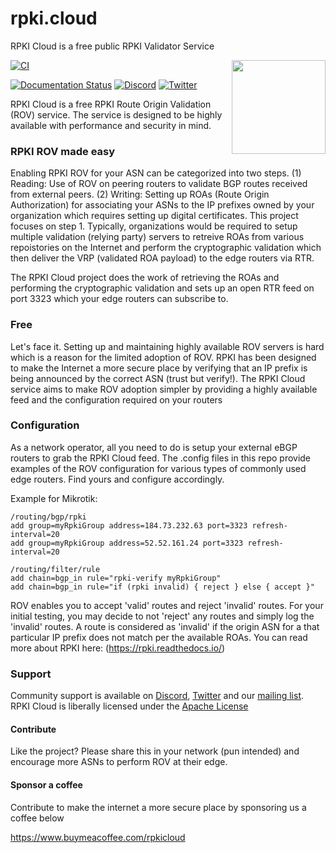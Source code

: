 # rpki.cloud
RPKI Cloud is a free public RPKI Validator Service

<img align="right" src="https://www.defensor.cloud/static/logos/<name>.svg" height="150">

[![CI](https://github.com/rpki-cloud/rpki.cloud/workflows/ci/badge.svg)](https://github.com/rpki-cloud/rpki.cloud/actions?query=workflow%3Aci)

[![Documentation Status](https://readthedocs.org/projects/rpki.cloud/badge/?version=stable)](https://rpki.docs.defensor.cloud/en/stable/)
[![Discord](https://img.shields.io/discord/818584154278199396?label=Discord&logo=discord)](https://discord.gg/<id>)
[![Twitter](https://img.shields.io/twitter/follow/<>.svg?label=Follow&style=social)](https://twitter.com/<rpki-cloud>)

RPKI Cloud is a free RPKI Route Origin Validation (ROV) service. The service is designed to be highly available with performance and security in mind.

### RPKI ROV made easy
Enabling RPKI ROV for your ASN can be categorized into two steps. (1) Reading: Use of ROV on peering routers to validate BGP routes received from external peers. (2) Writing: Setting up ROAs (Route Origin Authorization) for associating your ASNs to the IP prefixes owned by your organization which requires setting up digital certificates. This project focuses on step 1. Typically, organizations would be required to setup multiple validation (relying party) servers to retreive ROAs from various repoistories on the Internet and perform the cryptographic validation which then deliver the VRP (validated ROA payload) to the edge routers via RTR.

The RPKI Cloud project does the work of retrieving the ROAs and performing the cryptographic validation and sets up an open RTR feed on port 3323 which your edge routers can subscribe to. 

### Free
Let's face it. Setting up and maintaining highly available ROV servers is hard which is a reason for the limited adoption of ROV. RPKI has been designed to make the Internet a more secure place by verifying that an IP prefix is being announced by the correct ASN (trust but verify!). The RPKI Cloud service aims to make ROV adoption simpler by providing a highly available feed and the configuration required on your routers

### Configuration
As a network operator, all you need to do is setup your external eBGP routers to grab the RPKI Cloud feed. The .config files in this repo provide examples of the ROV configuration for various types of commonly used edge routers. Find yours and configure accordingly.

Example for Mikrotik:
```
/routing/bgp/rpki
add group=myRpkiGroup address=184.73.232.63 port=3323 refresh-interval=20
add group=myRpkiGroup address=52.52.161.24 port=3323 refresh-interval=20

/routing/filter/rule
add chain=bgp_in rule="rpki-verify myRpkiGroup"
add chain=bgp_in rule="if (rpki invalid) { reject } else { accept }"
```

ROV enables you to accept 'valid' routes and reject 'invalid' routes. For your initial testing, you may decide to not 'reject' any routes and simply log the 'invalid' routes. A route is considered as 'invalid' if the origin ASN for a that particular IP prefix does not match per the available ROAs.  You can read more about RPKI here: (https://rpki.readthedocs.io/)

### Support

Community support is available on
[Discord](https://discord.gg/<id>),
[Twitter](https://twitter.com/<id>/) and our [mailing
list](https://lists.defensor.cloud/mailman/listinfo/rpki). RPKI Cloud is
liberally licensed under the [Apache License](https://github.com/rpki-cloud/rpki.cloud/blob/main/LICENSE)

#### Contribute
Like the project? Please share this in your network (pun intended) and encourage more ASNs to perform ROV at their edge.

#### Sponsor a coffee
Contribute to make the internet a more secure place by sponsoring us a coffee below

https://www.buymeacoffee.com/rpkicloud

